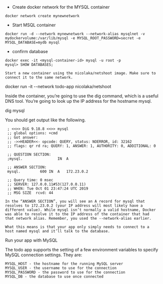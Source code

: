 - Create docker network for the MYSQL container
```
docker network create mynewnetwork
```

- Start MSQL container 
```
docker run -d --network mynewnetwork --network-alias mysqlnet -v mydockervolume:/var/lib/mysql -e MYSQL_ROOT_PASSWORD=secret -e MYSQL_DATABASE=mydb mysql
```

- confirm database 
```
docker exec -it <mysql-container-id> mysql -u root -p
mysql> SHOW DATABASES;
```

    Start a new container using the nicolaka/netshoot image. Make sure to connect it to the same network.

 docker run -it --network todo-app nicolaka/netshoot

Inside the container, you’re going to use the dig command, which is a useful DNS tool. You’re going to look up the IP address for the hostname mysql.

 dig mysql

You should get output like the following.

     ; <<>> DiG 9.18.8 <<>> mysql
     ;; global options: +cmd
     ;; Got answer:
     ;; ->>HEADER<<- opcode: QUERY, status: NOERROR, id: 32162
     ;; flags: qr rd ra; QUERY: 1, ANSWER: 1, AUTHORITY: 0, ADDITIONAL: 0

     ;; QUESTION SECTION:
     ;mysql.				IN	A

     ;; ANSWER SECTION:
     mysql.			600	IN	A	172.23.0.2

     ;; Query time: 0 msec
     ;; SERVER: 127.0.0.11#53(127.0.0.11)
     ;; WHEN: Tue Oct 01 23:47:24 UTC 2019
     ;; MSG SIZE  rcvd: 44

    In the “ANSWER SECTION”, you will see an A record for mysql that resolves to 172.23.0.2 (your IP address will most likely have a different value). While mysql isn’t normally a valid hostname, Docker was able to resolve it to the IP address of the container that had that network alias. Remember, you used the --network-alias earlier.

    What this means is that your app only simply needs to connect to a host named mysql and it’ll talk to the database.

Run your app with MySQL

The todo app supports the setting of a few environment variables to specify MySQL connection settings. They are:

    MYSQL_HOST - the hostname for the running MySQL server
    MYSQL_USER - the username to use for the connection
    MYSQL_PASSWORD - the password to use for the connection
    MYSQL_DB - the database to use once connected
